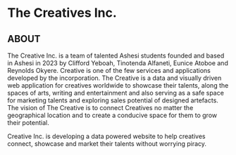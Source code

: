 # The Creatives Inc.

## ABOUT
The Creative Inc. is a team of talented Ashesi students founded and based in Ashesi in 2023 by Clifford Yeboah, Tinotenda Alfaneti, Eunice Atoboe and Reynolds Okyere. Creative is one of the few services and applications developed by the incorporation. The Creative is a data and visually driven web application for creatives worldwide to showcase their talents, along the spaces of arts, writing and entertainment and also serving as a safe space for marketing talents and exploring sales potential of designed artefacts. The vision of The Creative is to connect Creatives no matter the geographical location and to create a conducive space for them to grow their potential.


Creative Inc. is developing a data powered website to help creatives connect, showcase and market their talents without worrying piracy.
